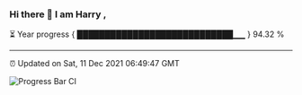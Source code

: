 ### Hi there 👋 I am Harry , 

⏳ Year progress { ████████████████████████████▁▁ } 94.32 %

---

⏰ Updated on Sat, 11 Dec 2021 06:49:47 GMT

![Progress Bar CI](https://github.com/duykhang68/duykhang68/workflows/Progress%20Bar%20CI/badge.svg)
